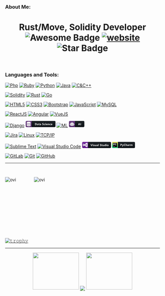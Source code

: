 ### About Me:
<h1 align="center" > Rust/Move, Solidity Developer
 <br/>
<img src="https://cdn.rawgit.com/sindresorhus/awesome/d7305f38d29fed78fa85652e3a63e154dd8e8829/media/badge.svg" alt="Awesome Badge"/>
<a href="https://findwrk.app/?utm_source=awesome-github-profile-readme"><img src="https://img.shields.io/static/v1?label=&labelColor=505050&message=findwrk&color=%230076D6&style=flat&logo=google-chrome&logoColor=%230076D6" alt="website"/></a>
<img src="https://img.shields.io/static/v1?label=%F0%9F%8C%9F&message=If%20Useful&style=style=flat&color=BC4E99" alt="Star Badge"/>

</h1> <br>

### Languages and Tools:
[![Php](https://img.shields.io/badge/PHP-777BB4?style=flat&logo=php&link=https://github.com/block-webdev/)](https://github.com/block-webdev/)
[![Ruby](https://img.shields.io/badge/Ruby-CC342D?style=flat&logo=ruby&link=https://github.com/block-webdev/)](https://github.com/block-webdev/)
[![Python](https://img.shields.io/badge/-Python-black?style=flat&logo=python&link=https://github.com/block-webdev/)](https://github.com/block-webdev/)
[![Java](https://img.shields.io/badge/Java-orange?style=flat&logo=java&logoColor=white&link=https://github.com/block-webdev/)](https://github.com/block-webdev/)
[![C&C++](https://img.shields.io/badge/-C%20&%20C++-659ad2?style=flat&logo=c%2B%2B&logoColor=ffffff&link=https://github.com/block-webdev/)](https://github.com/block-webdev/)

[![Solidity](https://img.shields.io/badge/Rust-000000?style=flat&logo=rust&logoColor=white&link=https://github.com/block-webdev/)](https://github.com/block-webdev/)
[![Rust](https://img.shields.io/badge/Rust-000000?style=flat&logo=rust&logoColor=white&link=https://github.com/block-webdev/)](https://github.com/block-webdev/)
[![Go](https://img.shields.io/badge/Go-00ADD8?style=flat&logo=go&logoColor=white&link=https://github.com/block-webdev/)](https://github.com/block-webdev/)


[![HTML5](https://img.shields.io/badge/-HTML5-E34F26?style=flat&logo=html5&logoColor=white&link=https://github.com/block-webdev/)](https://github.com/block-webdev/) 
[![CSS3](https://img.shields.io/badge/-CSS3-1572B6?style=flat&logo=css3&link=https://github.com/block-webdev/)](https://github.com/block-webdev/) 
[![Bootstrap](https://img.shields.io/badge/-Bootstrap-563D7C?style=flat&logo=bootstrap&link=https://github.com/block-webdev/)](https://github.com/block-webdev/)
[![JavaScript](https://img.shields.io/badge/-JavaScript-black?style=flat&logo=javascript&link=https://github.com/block-webdev/)](https://github.com/block-webdev/)
[![MySQL](https://img.shields.io/badge/-MySQL-black?style=flat&logo=mysql&link=https://github.com/block-webdev/)](https://github.com/block-webdev/)

[![ReactJS](https://img.shields.io/badge/-ReactJS-61DAFB?style=flat&logo=react&logoColor=white&link=https://github.com/block-webdev/)](https://github.com/block-webdev/) 
[![Angular](https://img.shields.io/badge/-Angular-DD0031?style=flat&logo=angular&logoColor=white&link=https://github.com/block-webdev/)](https://github.com/block-webdev/) 
[![VueJS](https://img.shields.io/badge/VueJS-41B883??style=flat&logo=vue.js&logoColor=white&link=https://github.com/block-webdev/)](https://github.com/block-webdev/) 

[![Django](https://img.shields.io/badge/-django-black?style=flat&logo=django)](https://github.com/block-webdev/)
[![DataScience](https://github.com/SvenCelin/SvenCelin/blob/master/Badges/datascience.png)](https://github.com/block-webdev/)
[![ML](https://img.shields.io/badge/-Machine%20Learning-102230?style=flat)](https://github.com/block-webdev/)
[![AI](https://github.com/SvenCelin/SvenCelin/blob/master/Badges/ai.png)](https://github.com/block-webdev/)

[![Jira](https://img.shields.io/badge/-Jira-222222?style=flat&logo=jira-software&logoColor=white&logoColor=0052CC)](https://github.com/block-webdev/)
[![Linux](https://img.shields.io/badge/-Linux-222222?style=flat&logo=linux&logoColor=FCC624)](https://github.com/block-webdev/)
[![TCP/IP](https://img.shields.io/badge/-TCP/IP-222222?style=flat&logo=cisco&logoColor=white)](https://github.com/block-webdev/)

[![Sublime Text](http://img.shields.io/badge/-Sublime%20Text-3C4858?style=flat&logo=sublime-text)](https://github.com/block-webdev/)
[![Visual Studio Code](https://img.shields.io/badge/-VSCode-444444?style=flat&logo=visual-studio-code&logoColor=007ACC)](https://github.com/block-webdev/)
[![Visual Studio](https://github.com/SvenCelin/SvenCelin/blob/master/Badges/visualstudio.png)](https://github.com/block-webdev/)
[![PyCharm](https://github.com/SvenCelin/SvenCelin/blob/master/Badges/pycharm.png)](https://github.com/block-webdev/)

[![GitLab](https://img.shields.io/badge/-GitLab-FCA121?style=flat&logo=gitlab&link=https://github.com/block-webdev/)](https://github.com/block-webdev/)
[![Git](https://img.shields.io/badge/-Git-black?style=flat&logo=git&link=https://github.com/block-webdev/)](https://github.com/block-webdev/) 
[![GitHub](https://img.shields.io/badge/-GitHub-181717?style=flat&logo=github&link=https://github.com/block-webdev/)](https://github.com/block-webdev/)
<br />

--- 

<br>
<p align="center">
<p><img align="left" src="https://github-readme-stats.vercel.app/api/top-langs?username=snowMan108&show_icons=true&locale=en&layout=compact&theme=chartreuse-dark" alt="ovi" /></p>
<p>&nbsp;<img align="right" src="https://github-readme-stats.vercel.app/api?username=block-webdev&show_icons=true&locale=en&theme=chartreuse-dark" alt="ovi" width="410" /></p>
<br><br><br><br><br><br><br><br><br>

  [![𝚝𝚛𝚘𝚙𝚑𝚢](https://github-profile-trophy.vercel.app/?username=snowMan108&column=8&margin-w=15&margin-h=15&no-bg=true&no-frame=true&theme=juicyfresh)](https://github.com/block-webdev)

---

<p align="center">
  <a>
    <img height="120" width="150" src="https://github.com/block-webdev/block-webdev/blob/main/left.png">
    <img align="center" src="https://github-readme-streak-stats.herokuapp.com/?user=snowMan108&theme=dark&hide_border=true"/>
    <img height="120" width="150" src="https://github.com/block-webdev/block-webdev/blob/main/right.png">
  </a>
</p>

<!---
block-webdev/block-webdev is a ✨ special ✨ repository because its `README.md` (this file) appears on your GitHub profile.
You can click the Preview link to take a look at your changes.
--->
